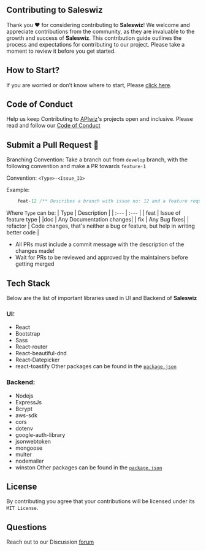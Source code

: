 ## Contributing to Saleswiz

Thank you ❤️ for considering contributing to **Saleswiz**! We welcome and appreciate contributions from the community, as they are invaluable to the growth and success of **Saleswiz**. This contribution guide outlines the process and expectations for contributing to our project. Please take a moment to review it before you get started.

## How to Start?
If you are worried or don’t know where to start, Please [click here](https://github.com/apiwizlabs/saleswiz#-getting-started).

## Code of Conduct
Help us keep Contributing to [APIwiz](https://www.apiwiz.io/)'s projects open and inclusive. Please read and follow our [Code of Conduct](https://github.com/apiwizlabs/saleswiz/blob/main/CODE_OF_CONDUCT.md)

## Submit a Pull Request 🚀

Branching Convention:
Take a branch out from `develop` branch, with the following convention and make a PR towards `feature-1`

Convention: `<Type>-<Issue_ID>`

Example:
```javascript
    feat-12 /** Describes a branch with issue no: 12 and a feature request */
```

Where `Type` can be:
| Type | Description |
| :---   | :--- |
| feat | Issue of feature type |
|doc | Any Documentation changes|
| fix | Any Bug fixes|
| refactor | Code changes, that's neither a bug or feature, but help in writing better code |

- All PRs must include a commit message with the description of the changes made!
- Wait for PRs to be reviewed and approved by the maintainers before getting merged


## Tech Stack
Below are the list of important libraries used in UI and Backend of **Saleswiz**

### UI:
- React
- Bootstrap
- Sass
- React-router
- React-beautiful-dnd
- React-Datepicker
- react-toastify
Other packages can be found in the [`package.json`](./package.json)

### Backend:
- Nodejs
- ExpressJs
- Bcrypt
- aws-sdk
- cors
- dotenv
- google-auth-library
- jsonwebtoken
- mongoose
- multer
- nodemailer
- winston
Other packages can be found in the [`package.json`](./Server/package.json)

## License
By contributing you agree that your contributions will be licensed under its `MIT License`.

## Questions
Reach out to our Discussion [forum](https://github.com/apiwizlabs/saleswiz-v2/discussions)